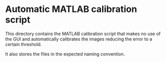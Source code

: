 # Automatic MATLAB calibration script

This directory contains the MATLAB calibration script that makes no use of the GUI
and automatically calibrates the images reducing the error to a certain threshold.

It also stores the files in the expected naming convention.
